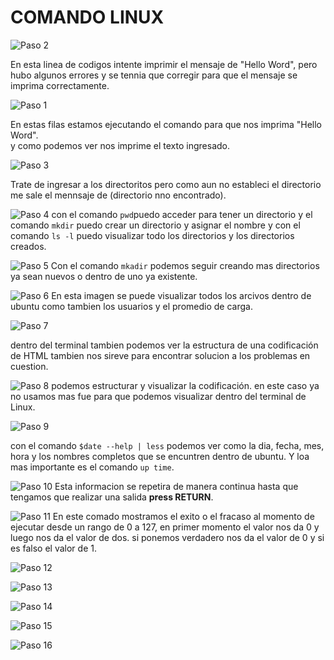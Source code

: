 # COMANDO LINUX

![Paso 2](https://github.com/Michael-Gavino/Datos_y_Redes/blob/main/main/FOTOS/Imagen%202.jpg?raw=true)

En esta linea de codigos intente imprimir el mensaje de "Hello Word", pero hubo algunos errores y se tennia que corregir para que el mensaje se imprima correctamente.

![Paso 1](https://github.com/Michael-Gavino/Datos_y_Redes/blob/main/main/FOTOS/Imagen%201.jpg?raw=true)

En estas filas estamos ejecutando el comando para que nos imprima "Hello Word".      
y como podemos ver nos imprime el texto ingresado.

![Paso 3](https://github.com/Michael-Gavino/Datos_y_Redes/blob/main/main/FOTOS/Imagen%203.jpg?raw=true)

Trate de ingresar a los directoritos pero como aun no estableci el directorio me sale el mennsaje de (directorio nno encontrado).

![Paso 4](https://github.com/Michael-Gavino/Datos_y_Redes/blob/main/main/FOTOS/Imagen%204.jpg?raw=true)
con el comando `pwd`puedo acceder para tener un directorio y el comando `mkdir` puedo crear un directorio y asignar el nombre y con el comando `ls -l` puedo visualizar todo los directorios y los directorios creados.

![Paso 5](https://github.com/Michael-Gavino/Datos_y_Redes/blob/main/main/FOTOS/Imagen%205.jpg?raw=true)
Con el comando `mkadir` podemos seguir creando mas directorios ya sean nuevos o dentro de uno ya existente.

![Paso 6](https://github.com/Michael-Gavino/Datos_y_Redes/blob/main/main/FOTOS/Imagen%206.jpg?raw=true)
En esta imagen se puede visualizar todos los arcivos dentro de ubuntu como tambien los usuarios y el promedio de carga.

![Paso 7](https://github.com/Michael-Gavino/Datos_y_Redes/blob/main/main/FOTOS/Imagen%207.jpg?raw=true)

dentro del terminal tambien podemos ver la estructura de una codificación de HTML tambien nos sireve para encontrar solucion a los problemas en cuestion.

![Paso 8](https://github.com/Michael-Gavino/Datos_y_Redes/blob/main/main/FOTOS/Imagen%208.jpg?raw=true)
podemos estructurar y visualizar la codificación. en este caso ya no usamos mas fue para que podemos visualizar dentro del terminal de Linux.

![Paso 9](https://github.com/Michael-Gavino/Datos_y_Redes/blob/main/main/FOTOS/Imagen%209.jpg?raw=true)

con el comando `$date --help | less`  podemos ver  como la dia, fecha, mes, hora y los nombres completos que se encuntren dentro de ubuntu. Y loa mas importante es el comando `up time`.

![Paso 10](https://github.com/Michael-Gavino/Datos_y_Redes/blob/main/main/FOTOS/Imagen%2010.jpg?raw=true)
Esta informacion se repetira de manera continua hasta que tengamos que realizar una salida  **press RETURN**. 

![Paso 11](https://github.com/Michael-Gavino/Datos_y_Redes/blob/main/main/FOTOS/Imagen%2011.jpg?raw=true)
En este comado mostramos el exito o el fracaso al momento de ejecutar desde un rango de 0 a 127,
en primer momento el valor nos da 0 y luego nos da el valor de dos. si ponemos verdadero nos da el valor de 0 y si es falso el valor de 1.

![Paso 12](https://github.com/Michael-Gavino/Datos_y_Redes/blob/main/main/FOTOS/Imagen%2012.jpg?raw=true)

![Paso 13](https://github.com/Michael-Gavino/Datos_y_Redes/blob/main/main/FOTOS/Imagen%2013.jpg?raw=true)

![Paso 14](https://github.com/Michael-Gavino/Datos_y_Redes/blob/main/main/FOTOS/Imagen%2014.jpg?raw=true)

![Paso 15](https://github.com/Michael-Gavino/Datos_y_Redes/blob/main/main/FOTOS/Imagen%2015.jpg?raw=true)

![Paso 16](https://github.com/Michael-Gavino/Datos_y_Redes/blob/main/main/FOTOS/Imagen%2016.jpg?raw=true)
